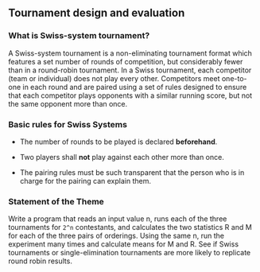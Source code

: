 ## Tournament design and evaluation

### What is Swiss-system tournament?

A Swiss-system tournament is a non-eliminating tournament format which features a set number of rounds of competition,
but considerably fewer than in a round-robin tournament. In a Swiss tournament, each competitor (team or individual)
does not play every other. Competitors meet one-to-one in each round and are paired using a set of rules designed to
ensure that each competitor plays opponents with a similar running score, but not the same opponent more than once.

### Basic rules for Swiss Systems

- The number of rounds to be played is declared **beforehand**.

- Two players shall **not** play against each other more than once.

- The pairing rules must be such transparent that the person who is in charge for the pairing can explain them.

### Statement of the Theme

Write a program that reads an input value n, runs each of the three tournaments for ```2^n``` contestants,
and calculates the two statistics R and M for each of the three pairs of orderings. Using the same n, run the
experiment many times and calculate means for M and R. See if Swiss tournaments or single-elimination tournaments
are more likely to replicate round robin results.